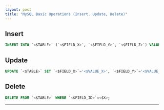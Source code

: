 ```yaml
---
layout: post
title: "MySQL Basic Operations (Insert, Update, Delete)"
---
```


## Insert
```sql
INSERT INTO `<$TABLE>` (`<$FIELD_X>`, `<$FIELD_Y>`, `<$FIELD_Z>`) VALUES ('<$VALUE_X>', '<$VALUE_Y>', '<$VALUE_Z>');
```

## Update
```sql
UPDATE `<$TABLE>` SET `<$FIELD_X>`='<$VALUE_X>', `<$FIELD_Y>`='<$VALUE_Y>', `<$FIELD_Z>`='<$VALUE_Z>' WHERE `<$FIELD_ID>`=<$X>;
```

## Delete
```sql
DELETE FROM `<$TABLE>` WHERE `<$FIELD_ID>`=<$X>;
```

---
